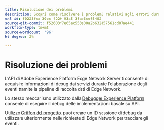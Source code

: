 ```yaml
---
title: Risoluzione dei problemi
description: Scopri come risolvere i problemi relativi agli errori durante l’utilizzo dell’API server di rete Edge.
exl-id: f0223fca-30ec-4229-93a5-3faa6cef5482
source-git-commit: f52603f7e65ac553e00a2b632857561cd07ae441
workflow-type: tm+mt
source-wordcount: '96'
ht-degree: 2%

---
```


# Risoluzione dei problemi

L’API di Adobe Experience Platform Edge Network Server ti consente di acquisire informazioni di debug dai servizi durante l’elaborazione degli eventi tramite la pipeline di raccolta dati di Edge Network.

Lo stesso meccanismo utilizzato dalla [Debugger Experience Platform](https://experienceleague.adobe.com/docs/debugger-learn/tutorials/experience-platform-debugger/introduction-to-the-experience-platform-debugger.html?lang=en) consente di eseguire il debug delle implementazioni basate su API.

Utilizzo [Griffon del progetto](https://aep-sdks.gitbook.io/docs/beta/project-griffon), puoi creare un ID sessione di debug da utilizzare ulteriormente nelle richieste di Edge Network per tracciare gli eventi.
